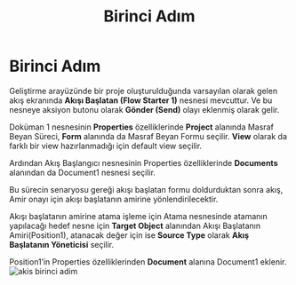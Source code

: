 ﻿---
title: "Birinci Adım"
sidebar_position: 1
---

# Birinci Adım
Geliştirme arayüzünde bir proje oluşturulduğunda varsayılan olarak gelen akış ekranında **Akışı Başlatan (Flow Starter 1)** nesnesi mevcuttur. Ve bu nesneye aksiyon butonu olarak **Gönder (Send)** olayı eklenmiş olarak gelir.

Doküman 1 nesnesinin **Properties** özelliklerinde **Project** alanında Masraf Beyan Süreci, **Form** alanında da Masraf Beyan Formu seçilir. **View** olarak da farklı bir view hazırlanmadığı için default view seçilir.

Ardından Akış Başlangıcı nesnesinin Properties özelliklerinde **Documents** alanından da Document1 nesnesi seçilir.

Bu sürecin senaryosu gereği akışı başlatan formu doldurduktan sonra akış, Amir onayı için akışı başlatanın amirine yönlendirilecektir.

Akışı başlatanın amirine atama işleme için Atama nesnesinde atamanın yapılacağı hedef nesne için **Target Object** alanından Akışı Başlatanın Amiri(Position1), atanacak değer için ise **Source Type** olarak **Akış Başlatanın Yöneticisi** seçilir.

Position1’in Properties özelliklerinden **Document** alanına Document1 eklenir.
![akis birinci adim](https://docsbimser.blob.core.windows.net/imagecontainer/akis%20birinci%20adim-c8a1638b-03ab-4382-8899-65ac0ba1076d.png)


